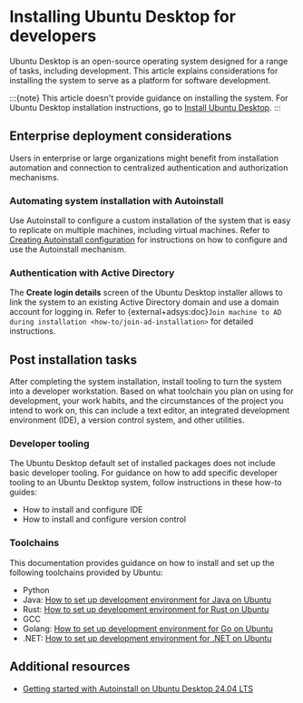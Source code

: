 # Installing Ubuntu Desktop for developers

Ubuntu Desktop is an open-source operating system designed for a range of tasks, including development. This article explains considerations for installing the system to serve as a platform for software development.


:::{note}
This article doesn't provide guidance on installing the system. For Ubuntu Desktop installation instructions, go to [Install Ubuntu Desktop](https://ubuntu.com/tutorials/install-ubuntu-desktop).
:::


## Enterprise deployment considerations

Users in enterprise or large organizations might benefit from installation automation and connection to centralized authentication and authorization mechanisms.


### Automating system installation with Autoinstall

Use Autoinstall to configure a custom installation of the system that is easy to replicate on multiple machines, including virtual machines. Refer to [Creating Autoinstall configuration](https://canonical-subiquity.readthedocs-hosted.com/en/latest/tutorial/creating-autoinstall-configuration.html) for instructions on how to configure and use the Autoinstall mechanism.


### Authentication with Active Directory

The **Create login details** screen of the Ubuntu Desktop installer allows to link the system to an existing Active Directory domain and use a domain account for logging in. Refer to {external+adsys:doc}`Join machine to AD during installation <how-to/join-ad-installation>` for detailed instructions.


## Post installation tasks

After completing the system installation, install tooling to turn the system into a developer workstation. Based on what toolchain you plan on using for development, your work habits, and the circumstances of the project you intend to work on, this can include a text editor, an integrated development environment (IDE), a version control system, and other utilities.


### Developer tooling

The Ubuntu Desktop default set of installed packages does not include basic developer tooling. For guidance on how to add specific developer tooling to an Ubuntu Desktop system, follow instructions in these how-to guides:

* How to install and configure IDE
* How to install and configure version control


### Toolchains

This documentation provides guidance on how to install and set up the following toolchains provided by Ubuntu:

* Python
* Java: [How to set up development environment for Java on Ubuntu](../howto/java-setup.md)
* Rust: [How to set up development environment for Rust on Ubuntu](../howto/rust-setup.md)
* GCC
* Golang: [How to set up development environment for Go on Ubuntu](../howto/go-setup.md)
* .NET: [How to set up development environment for .NET on Ubuntu](../howto/dotnet-setup.md)


## Additional resources

* [Getting started with Autoinstall on Ubuntu Desktop 24.04 LTS](https://blog.local-optimum.net/getting-started-with-autoinstall-on-ubuntu-desktop-24-04-lts-147a1defb2de)

